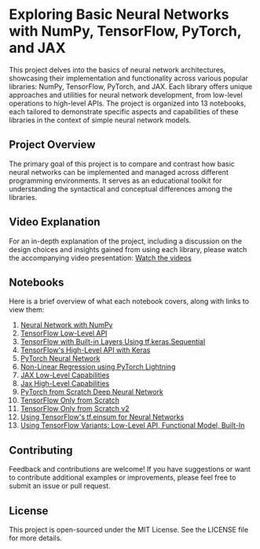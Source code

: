 # Exploring Basic Neural Networks with NumPy, TensorFlow, PyTorch, and JAX

This project delves into the basics of neural network architectures, showcasing their implementation and functionality across various popular libraries: NumPy, TensorFlow, PyTorch, and JAX. Each library offers unique approaches and utilities for neural network development, from low-level operations to high-level APIs. The project is organized into 13 notebooks, each tailored to demonstrate specific aspects and capabilities of these libraries in the context of simple neural network models.

## Project Overview

The primary goal of this project is to compare and contrast how basic neural networks can be implemented and managed across different programming environments. It serves as an educational toolkit for understanding the syntactical and conceptual differences among the libraries.

## Video Explanation

For an in-depth explanation of the project, including a discussion on the design choices and insights gained from using each library, please watch the accompanying video presentation: [Watch the videos](https://drive.google.com/drive/folders/1s6QJ8HpA797qqbnMhIH0muNQIarGZYFJ?usp=sharing)

## Notebooks

Here is a brief overview of what each notebook covers, along with links to view them:

1. [Neural Network with NumPy](https://github.com/joash-muganda/CMPE-258_Deep-Learning_Assigments/blob/main/Assignment_5_neural%20networks%20using%20numpy%20tensorflow%20pytorch%20jax/Neural_Network_with_Numpy.ipynb)
2. [TensorFlow Low-Level API](https://github.com/joash-muganda/CMPE-258_Deep-Learning_Assigments/blob/main/Assignment_5_neural%20networks%20using%20numpy%20tensorflow%20pytorch%20jax/Tansoflow_Low_Level_API.ipynb)
3. [TensorFlow with Built-in Layers Using tf.keras.Sequential](https://github.com/joash-muganda/CMPE-258_Deep-Learning_Assigments/blob/main/Assignment_5_neural%20networks%20using%20numpy%20tensorflow%20pytorch%20jax/TensorFlow_with_Built_in_Layers_Only_Using_tf_keras_Sequential.ipynb)
4. [TensorFlow's High-Level API with Keras](https://github.com/joash-muganda/CMPE-258_Deep-Learning_Assigments/blob/main/Assignment_5_neural%20networks%20using%20numpy%20tensorflow%20pytorch%20jax/TensorFlow's_high_level_API_keras.ipynb)
5. [PyTorch Neural Network](https://github.com/joash-muganda/CMPE-258_Deep-Learning_Assigments/blob/main/Assignment_5_neural%20networks%20using%20numpy%20tensorflow%20pytorch%20jax/NN_using_pytorch_builtin_functionalities.ipynb)
6. [Non-Linear Regression using PyTorch Lightning](https://github.com/joash-muganda/CMPE-258_Deep-Learning_Assigments/blob/main/Assignment_5_neural%20networks%20using%20numpy%20tensorflow%20pytorch%20jax/Non_Linear_Regresson_using_pytorch_lightening.ipynb)
7. [JAX Low-Level Capabilities](https://github.com/joash-muganda/CMPE-258_Deep-Learning_Assigments/blob/main/Assignment_5_neural%20networks%20using%20numpy%20tensorflow%20pytorch%20jax/JAX_Low_Level_capabilites.ipynb)
8. [Jax High-Level Capabilities](https://github.com/joash-muganda/CMPE-258_Deep-Learning_Assigments/blob/main/Assignment_5_neural%20networks%20using%20numpy%20tensorflow%20pytorch%20jax/Jax_High_Level_capabilities.ipynb)
9. [PyTorch from Scratch Deep Neural Network](https://github.com/joash-muganda/CMPE-258_Deep-Learning_Assigments/blob/main/Assignment_5_neural%20networks%20using%20numpy%20tensorflow%20pytorch%20jax/pytorch_from_scratch_deep_neural_network.ipynb)
10. [TensorFlow Only from Scratch](https://github.com/joash-muganda/CMPE-258_Deep-Learning_Assigments/blob/main/Assignment_5_neural%20networks%20using%20numpy%20tensorflow%20pytorch%20jax/TensorFlow_Only_from_Scratch.ipynb)
11. [TensorFlow Only from Scratch v2](https://github.com/joash-muganda/CMPE-258_Deep-Learning_Assigments/blob/main/Assignment_5_neural%20networks%20using%20numpy%20tensorflow%20pytorch%20jax/TensorFlow_Only_from_Scratch_v2.ipynb)
12. [Using TensorFlow's tf.einsum for Neural Networks](https://github.com/joash-muganda/CMPE-258_Deep-Learning_Assigments/blob/main/Assignment_5_neural%20networks%20using%20numpy%20tensorflow%20pytorch%20jax/Using_tf_einsum.ipynb)
13. [Using TensorFlow Variants: Low-Level API, Functional Model, Built-In](https://github.com/joash-muganda/CMPE-258_Deep-Learning_Assigments/blob/main/Assignment_5_neural%20networks%20using%20numpy%20tensorflow%20pytorch%20jax/using_Tensorflow_various_variants_low_level_api_functional_model_builtin.ipynb)

## Contributing

Feedback and contributions are welcome! If you have suggestions or want to contribute additional examples or improvements, please feel free to submit an issue or pull request.

## License

This project is open-sourced under the MIT License. See the LICENSE file for more details.
